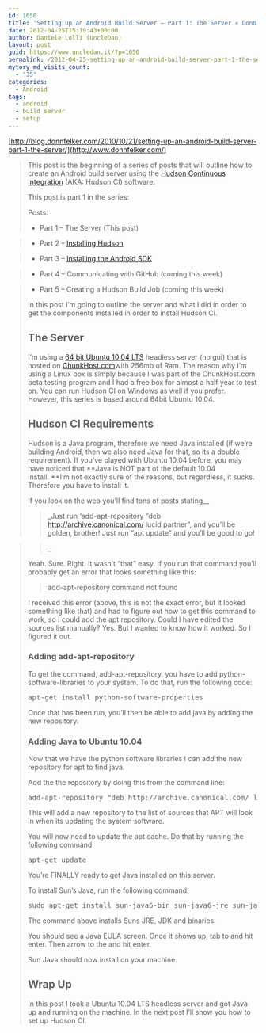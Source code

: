 ```yaml
---
id: 1650
title: 'Setting up an Android Build Server – Part 1: The Server « Donn Felker'
date: 2012-04-25T15:19:43+00:00
author: Daniele Lolli (UncleDan)
layout: post
guid: https://www.uncledan.it/?p=1650
permalink: /2012-04-25-setting-up-an-android-build-server-part-1-the-server-donn-felker-adventures-of-a-tech-health-entrepreneur-startup-founder-donn-felker-adventures-of-a-tech-heal.html
mytory_md_visits_count:
  - "35"
categories:
  - Android
tags:
  - android
  - build server
  - setup
---
```

[http://blog.donnfelker.com/2010/10/21/setting-up-an-android-build-server-part-1-the-server/](http://www.donnfelker.com/)

> This post is the beginning of a series of posts that will outline how to create an Android build server using the <a href="http://hudson-ci.org/" target="_blank">Hudson Continuous Integration</a> (AKA: Hudson CI) software.
> 
> This post is part 1 in the series:
> 
> Posts:
> 
> * Part 1 – The Server (This post)
  
> * Part 2 – [Installing Hudson](http://www.donnfelker.com/)
  
> * Part 3 – [Installing the Android SDK](http://www.donnfelker.com/)
  
> * Part 4 – Communicating with GitHub (coming this week)
  
> * Part 5 – Creating a Hudson Build Job (coming this week)
> 
> In this post I’m going to outline the server and what I did in order to get the components installed in order to install Hudson CI.
> 
> ## The Server
> 
> I’m using a <a href="http://releases.ubuntu.com/lucid/" target="_blank">64 bit Ubuntu 10.04 LTS</a> headless server (no gui) that is hosted on <a href="http://chunkhost.com/" target="_blank">ChunkHost.com</a>with 256mb of Ram. The reason why I’m using a Linux box is simply because I was part of the ChunkHost.com beta testing program and I had a free box for almost a half year to test on. You can run Hudson CI on Windows as well if you prefer. However, this series is based around 64bit Ubuntu 10.04.
> 
> ## Hudson CI Requirements
> 
> Hudson is a Java program, therefore we need Java installed (if we’re building Android, then we also need Java for that, so its a double requirement). If you’ve played with Ubuntu 10.04 before, you may have noticed that **Java is NOT part of the default 10.04 install. **I’m not exactly sure of the reasons, but regardless, it sucks. Therefore you have to install it.
> 
> If you look on the web you’ll find tons of posts stating__
> 
> > _Just run ‘add-apt-repository “deb http://archive.canonical.com/ lucid partner”, and you’ll be golden, brother! Just run “apt update” and you’ll be good to go!
  
> >_ 
> 
> Yeah. Sure. Right. It wasn’t “that” easy. If you run that command you’ll probably get an error that looks something like this:
> 
> > add-apt-repository command not found
> 
> I received this error (above, this is not the exact error, but it looked something like that) and had to figure out how to get this command to work, so I could add the apt repository. Could I have edited the sources list manually? Yes. But I wanted to know how it worked. So I figured it out.
> 
> ### Adding add-apt-repository
> 
> To get the command, add-apt-repository, you have to add python-software-libraries to your system. To do that, run the following code:
> 
> <pre title="">apt-get install python-software-properties</pre>
> 
> Once that has been run, you’ll then be able to add java by adding the new repository.
> 
> ### Adding Java to Ubuntu 10.04
> 
> Now that we have the python software libraries I can add the new repository for apt to find java.
> 
> Add the the repository by doing this from the command line:
> 
> <pre title="">add-apt-repository "deb http://archive.canonical.com/ lucid partner"</pre>
> 
> This will add a new repository to the list of sources that APT will look in when its updating the system software.
> 
> You will now need to update the apt cache. Do that by running the following command:
> 
> <pre title="">apt-get update</pre>
> 
> You’re FINALLY ready to get Java installed on this server.
> 
> To install Sun’s Java, run the following command:
> 
> <pre title="">sudo apt-get install sun-java6-bin sun-java6-jre sun-java6-jdk</pre>
> 
> The command above installs Suns JRE, JDK and binaries.
> 
> You should see a Java EULA screen. Once it shows up, tab to <OK> and hit enter. Then arrow to the <Yes> and hit enter.
> 
> Sun Java should now install on your machine.
> 
> ## Wrap Up
> 
> In this post I took a Ubuntu 10.04 LTS headless server and got Java up and running on the machine. In the next post I’ll show you how to set up Hudson CI.

&nbsp;